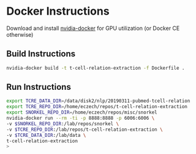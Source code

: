 # Docker Instructions

Download and install [nvidia-docker](https://github.com/NVIDIA/nvidia-docker) for GPU 
utilization (or Docker CE otherwise)

## Build Instructions

```bash
nvidia-docker build -t t-cell-relation-extraction -f Dockerfile .
```

## Run Instructions

```bash
export TCRE_DATA_DIR=/data/disk2/nlp/20190311-pubmed-tcell-relation
export TCRE_REPO_DIR=/home/eczech/repos/t-cell-relation-extraction
export SNORKEL_REPO_DIR=/home/eczech/repos/misc/snorkel
nvidia-docker run --rm -ti -p 8888:8888 -p 6006:6006 \
-v $SNORKEL_REPO_DIR:/lab/repos/snorkel \
-v $TCRE_REPO_DIR:/lab/repos/t-cell-relation-extraction \
-v $TCRE_DATA_DIR:/lab/data \
t-cell-relation-extraction
> 
```
